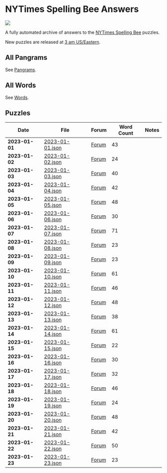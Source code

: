 # NYTimes Spelling Bee Answers

[![](https://img.shields.io/badge/code%20style-black-000000.svg)](https://github.com/psf/black)

A fully automated archive of answers to the [NYTimes Spelling Bee][1] puzzles.

New puzzles are released at [3 am US/Eastern](https://time.is/ET).

## All Pangrams

See [Pangrams](Pangrams.md).

## All Words

See [Words](Words.md).

## Puzzles

<!-- table generated via `poetry shell` then `make gen-days` -->
<!-- generated table start -->

| Date           | File                                    | Forum                                                                          |   Word Count | Notes   |
|----------------|-----------------------------------------|--------------------------------------------------------------------------------|--------------|---------|
| **2023-01-01** | [2023-01-01.json](days/2023-01-01.json) | [Forum](https://www.nytimes.com/2023/01/01/crosswords/spelling-bee-forum.html) |           43 |         |
| **2023-01-02** | [2023-01-02.json](days/2023-01-02.json) | [Forum](https://www.nytimes.com/2023/01/02/crosswords/spelling-bee-forum.html) |           24 |         |
| **2023-01-03** | [2023-01-03.json](days/2023-01-03.json) | [Forum](https://www.nytimes.com/2023/01/03/crosswords/spelling-bee-forum.html) |           40 |         |
| **2023-01-04** | [2023-01-04.json](days/2023-01-04.json) | [Forum](https://www.nytimes.com/2023/01/04/crosswords/spelling-bee-forum.html) |           42 |         |
| **2023-01-05** | [2023-01-05.json](days/2023-01-05.json) | [Forum](https://www.nytimes.com/2023/01/05/crosswords/spelling-bee-forum.html) |           48 |         |
| **2023-01-06** | [2023-01-06.json](days/2023-01-06.json) | [Forum](https://www.nytimes.com/2023/01/06/crosswords/spelling-bee-forum.html) |           30 |         |
| **2023-01-07** | [2023-01-07.json](days/2023-01-07.json) | [Forum](https://www.nytimes.com/2023/01/07/crosswords/spelling-bee-forum.html) |           71 |         |
| **2023-01-08** | [2023-01-08.json](days/2023-01-08.json) | [Forum](https://www.nytimes.com/2023/01/08/crosswords/spelling-bee-forum.html) |           23 |         |
| **2023-01-09** | [2023-01-09.json](days/2023-01-09.json) | [Forum](https://www.nytimes.com/2023/01/09/crosswords/spelling-bee-forum.html) |           23 |         |
| **2023-01-10** | [2023-01-10.json](days/2023-01-10.json) | [Forum](https://www.nytimes.com/2023/01/10/crosswords/spelling-bee-forum.html) |           61 |         |
| **2023-01-11** | [2023-01-11.json](days/2023-01-11.json) | [Forum](https://www.nytimes.com/2023/01/11/crosswords/spelling-bee-forum.html) |           46 |         |
| **2023-01-12** | [2023-01-12.json](days/2023-01-12.json) | [Forum](https://www.nytimes.com/2023/01/12/crosswords/spelling-bee-forum.html) |           48 |         |
| **2023-01-13** | [2023-01-13.json](days/2023-01-13.json) | [Forum](https://www.nytimes.com/2023/01/13/crosswords/spelling-bee-forum.html) |           38 |         |
| **2023-01-14** | [2023-01-14.json](days/2023-01-14.json) | [Forum](https://www.nytimes.com/2023/01/14/crosswords/spelling-bee-forum.html) |           61 |         |
| **2023-01-15** | [2023-01-15.json](days/2023-01-15.json) | [Forum](https://www.nytimes.com/2023/01/15/crosswords/spelling-bee-forum.html) |           22 |         |
| **2023-01-16** | [2023-01-16.json](days/2023-01-16.json) | [Forum](https://www.nytimes.com/2023/01/16/crosswords/spelling-bee-forum.html) |           30 |         |
| **2023-01-17** | [2023-01-17.json](days/2023-01-17.json) | [Forum](https://www.nytimes.com/2023/01/17/crosswords/spelling-bee-forum.html) |           32 |         |
| **2023-01-18** | [2023-01-18.json](days/2023-01-18.json) | [Forum](https://www.nytimes.com/2023/01/18/crosswords/spelling-bee-forum.html) |           46 |         |
| **2023-01-19** | [2023-01-19.json](days/2023-01-19.json) | [Forum](https://www.nytimes.com/2023/01/19/crosswords/spelling-bee-forum.html) |           24 |         |
| **2023-01-20** | [2023-01-20.json](days/2023-01-20.json) | [Forum](https://www.nytimes.com/2023/01/20/crosswords/spelling-bee-forum.html) |           48 |         |
| **2023-01-21** | [2023-01-21.json](days/2023-01-21.json) | [Forum](https://www.nytimes.com/2023/01/21/crosswords/spelling-bee-forum.html) |           42 |         |
| **2023-01-22** | [2023-01-22.json](days/2023-01-22.json) | [Forum](https://www.nytimes.com/2023/01/22/crosswords/spelling-bee-forum.html) |           50 |         |
| **2023-01-23** | [2023-01-23.json](days/2023-01-23.json) | [Forum](https://www.nytimes.com/2023/01/23/crosswords/spelling-bee-forum.html) |           23 |         |

<!-- generated table end -->

[1]: https://www.nytimes.com/puzzles/spelling-bee
